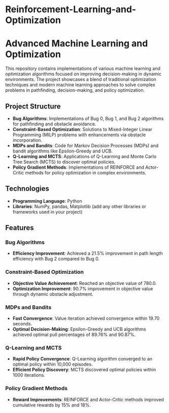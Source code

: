 # Reinforcement-Learning-and-Optimization

# Advanced Machine Learning and Optimization

This repository contains implementations of various machine learning and optimization algorithms focused on improving decision-making in dynamic environments. The project showcases a blend of traditional optimization techniques and modern machine learning approaches to solve complex problems in pathfinding, decision-making, and policy optimization.

## Project Structure

- **Bug Algorithms**: Implementations of Bug 0, Bug 1, and Bug 2 algorithms for pathfinding and obstacle avoidance.
- **Constraint-Based Optimization**: Solutions to Mixed-Integer Linear Programming (MILP) problems with enhancements via obstacle incorporation.
- **MDPs and Bandits**: Code for Markov Decision Processes (MDPs) and bandit algorithms like Epsilon-Greedy and UCB.
- **Q-Learning and MCTS**: Applications of Q-Learning and Monte Carlo Tree Search (MCTS) to discover optimal policies.
- **Policy Gradient Methods**: Implementations of REINFORCE and Actor-Critic methods for policy optimization in complex environments.

## Technologies

- **Programming Language**: Python
- **Libraries**: NumPy, pandas, Matplotlib (add any other libraries or frameworks used in your project)

## Features

### Bug Algorithms
- **Efficiency Improvement**: Achieved a 21.5% improvement in path length efficiency with Bug 2 compared to Bug 0.

### Constraint-Based Optimization
- **Objective Value Achievement**: Reached an objective value of 780.0.
- **Optimization Improvement**: 90.7% improvement in objective value through dynamic obstacle adjustment.

### MDPs and Bandits
- **Fast Convergence**: Value iteration achieved convergence within 19.70 seconds.
- **Optimal Decision-Making**: Epsilon-Greedy and UCB algorithms achieved optimal pull percentages of 89.76% and 90.87%.

### Q-Learning and MCTS
- **Rapid Policy Convergence**: Q-Learning algorithm converged to an optimal policy within 10,000 episodes.
- **Efficient Policy Discovery**: MCTS discovered optimal policies within 1000 iterations.

### Policy Gradient Methods
- **Reward Improvements**: REINFORCE and Actor-Critic methods improved cumulative rewards by 15% and 18%.
